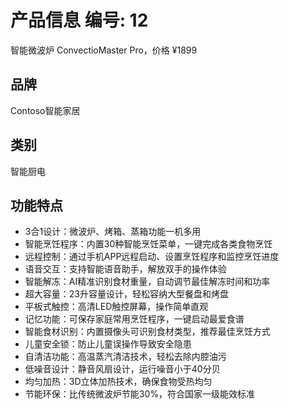 # 产品信息 编号: 12
智能微波炉 ConvectioMaster Pro，价格 ¥1899

## 品牌
Contoso智能家居

## 类别
智能厨电

## 功能特点
- 3合1设计：微波炉、烤箱、蒸箱功能一机多用
- 智能烹饪程序：内置30种智能烹饪菜单，一键完成各类食物烹饪
- 远程控制：通过手机APP远程启动、设置烹饪程序和监控烹饪进度
- 语音交互：支持智能语音助手，解放双手的操作体验
- 智能解冻：AI精准识别食材重量，自动调节最佳解冻时间和功率
- 超大容量：23升容量设计，轻松容纳大型餐盘和烤盘
- 平板式触控：高清LED触控屏幕，操作简单直观
- 记忆功能：可保存家庭常用烹饪程序，一键启动最爱食谱
- 智能食材识别：内置摄像头可识别食材类型，推荐最佳烹饪方式
- 儿童安全锁：防止儿童误操作导致安全隐患
- 自清洁功能：高温蒸汽清洁技术，轻松去除内腔油污
- 低噪音设计：静音风扇设计，运行噪音小于40分贝
- 均匀加热：3D立体加热技术，确保食物受热均匀
- 节能环保：比传统微波炉节能30%，符合国家一级能效标准